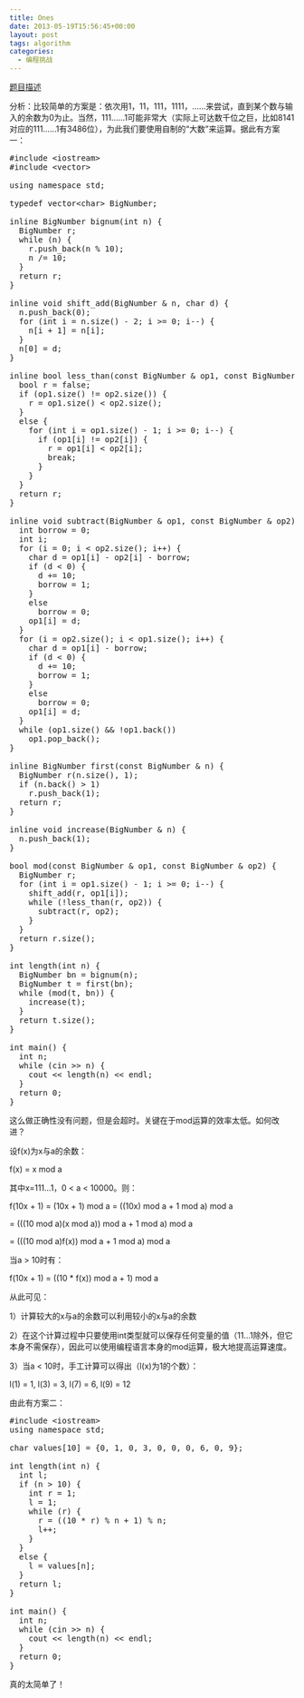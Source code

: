 ```yaml
---
title: Ones
date: 2013-05-19T15:56:45+00:00
layout: post
tags: algorithm
categories:
  - 编程挑战
---
```

<a href="http://uva.onlinejudge.org/index.php?option=com_onlinejudge&#038;Itemid=8&#038;page=show_problem&#038;problem=1068" target="_blank">题目描述</a>

分析：比较简单的方案是：依次用1，11，111，1111，……来尝试，直到某个数与输入的余数为0为止。当然，111……1可能非常大（实际上可达数千位之巨，比如8141对应的111……1有3486位），为此我们要使用自制的“大数”来运算。据此有方案一：<!--more-->

<pre class="brush: cpp; title: ; notranslate" title="">#include &lt;iostream&gt;
#include &lt;vector&gt;

using namespace std;

typedef vector&lt;char&gt; BigNumber;

inline BigNumber bignum(int n) {
  BigNumber r;
  while (n) {
    r.push_back(n % 10);
    n /= 10;
  }
  return r;
}

inline void shift_add(BigNumber & n, char d) {
  n.push_back(0);
  for (int i = n.size() - 2; i &gt;= 0; i--) {
    n[i + 1] = n[i];
  }
  n[0] = d;
}

inline bool less_than(const BigNumber & op1, const BigNumber & op2) {
  bool r = false;
  if (op1.size() != op2.size()) {
    r = op1.size() &lt; op2.size();
  }
  else {
    for (int i = op1.size() - 1; i &gt;= 0; i--) {
      if (op1[i] != op2[i]) {
        r = op1[i] &lt; op2[i];
        break;
      }
    }
  }
  return r;
}

inline void subtract(BigNumber & op1, const BigNumber & op2) {
  int borrow = 0;
  int i;
  for (i = 0; i &lt; op2.size(); i++) {
    char d = op1[i] - op2[i] - borrow;
    if (d &lt; 0) {
      d += 10;
      borrow = 1;
    }
    else
      borrow = 0;
    op1[i] = d;
  }
  for (i = op2.size(); i &lt; op1.size(); i++) {
    char d = op1[i] - borrow;
    if (d &lt; 0) {
      d += 10;
      borrow = 1;
    }
    else
      borrow = 0;
    op1[i] = d;
  }
  while (op1.size() && !op1.back())
    op1.pop_back();
}

inline BigNumber first(const BigNumber & n) {
  BigNumber r(n.size(), 1);
  if (n.back() &gt; 1)
    r.push_back(1);
  return r;
}

inline void increase(BigNumber & n) {
  n.push_back(1);
}

bool mod(const BigNumber & op1, const BigNumber & op2) {
  BigNumber r;
  for (int i = op1.size() - 1; i &gt;= 0; i--) {
    shift_add(r, op1[i]);
    while (!less_than(r, op2)) {
      subtract(r, op2);
    }
  }
  return r.size();
}

int length(int n) {
  BigNumber bn = bignum(n);
  BigNumber t = first(bn);
  while (mod(t, bn)) {
    increase(t);
  }
  return t.size();
}

int main() {
  int n;
  while (cin &gt;&gt; n) {
    cout &lt;&lt; length(n) &lt;&lt; endl;
  }
  return 0;
}
</pre>

这么做正确性没有问题，但是会超时。关键在于mod运算的效率太低。如何改进？
  
设f(x)为x与a的余数：
  
f(x) = x mod a
  
其中x=111&#8230;1，0 < a < 10000。则：
  
f(10x + 1) = (10x + 1) mod a = ((10x) mod a + 1 mod a) mod a
  
= (((10 mod a)(x mod a)) mod a + 1 mod a) mod a
  
= (((10 mod a)f(x)) mod a + 1 mod a) mod a
  
当a > 10时有：
  
f(10x + 1) = ((10 * f(x)) mod a + 1) mod a
  
从此可见：
  
1）计算较大的x与a的余数可以利用较小的x与a的余数
  
2）在这个计算过程中只要使用int类型就可以保存任何变量的值（11&#8230;1除外，但它本身不需保存），因此可以使用编程语言本身的mod运算，极大地提高运算速度。
  
3）当a < 10时，手工计算可以得出（l(x)为1的个数）：
  
l(1) = 1, l(3) = 3, l(7) = 6, l(9) = 12
  
由此有方案二：

<pre class="brush: cpp; title: ; notranslate" title="">#include &lt;iostream&gt;
using namespace std;

char values[10] = {0, 1, 0, 3, 0, 0, 0, 6, 0, 9};

int length(int n) {
  int l;
  if (n &gt; 10) {
    int r = 1;
    l = 1;
    while (r) {
      r = ((10 * r) % n + 1) % n;
      l++;
    }
  }
  else {
    l = values[n];
  }
  return l;
}

int main() {
  int n;
  while (cin &gt;&gt; n) {
    cout &lt;&lt; length(n) &lt;&lt; endl;
  }
  return 0;
}
</pre>

真的太简单了！

<div class="addtoany_share_save_container addtoany_content_bottom">
  <div class="a2a_kit a2a_kit_size_32 addtoany_list a2a_target" id="wpa2a_17">
    <a class="a2a_button_facebook" href="http://www.addtoany.com/add_to/facebook?linkurl=http%3A%2F%2Fkuangtong.me%2F2013%2F05%2F19%2Fones%2F&linkname=Ones" title="Facebook" rel="nofollow" target="_blank"></a><a class="a2a_button_twitter" href="http://www.addtoany.com/add_to/twitter?linkurl=http%3A%2F%2Fkuangtong.me%2F2013%2F05%2F19%2Fones%2F&linkname=Ones" title="Twitter" rel="nofollow" target="_blank"></a><a class="a2a_button_google_plus" href="http://www.addtoany.com/add_to/google_plus?linkurl=http%3A%2F%2Fkuangtong.me%2F2013%2F05%2F19%2Fones%2F&linkname=Ones" title="Google+" rel="nofollow" target="_blank"></a><a class="a2a_button_sina_weibo" href="http://www.addtoany.com/add_to/sina_weibo?linkurl=http%3A%2F%2Fkuangtong.me%2F2013%2F05%2F19%2Fones%2F&linkname=Ones" title="Sina Weibo" rel="nofollow" target="_blank"></a><a class="a2a_dd addtoany_share_save" href="https://www.addtoany.com/share_save"></a>
  </div>
</div>